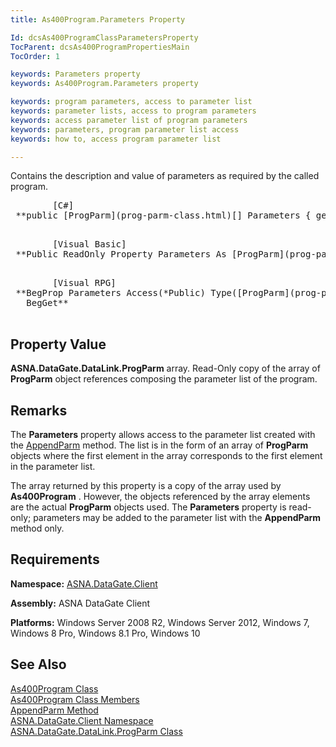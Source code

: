 ```yaml
---
title: As400Program.Parameters Property

Id: dcsAs400ProgramClassParametersProperty
TocParent: dcsAs400ProgramPropertiesMain
TocOrder: 1

keywords: Parameters property
keywords: As400Program.Parameters property

keywords: program parameters, access to parameter list
keywords: parameter lists, access to program parameters
keywords: access parameter list of program parameters
keywords: parameters, program parameter list access
keywords: how to, access program parameter list

---
```


Contains the description and value of parameters as required by the called program.
<pre class="prettyprint">
        <span class="lang">[C#]</span>
 **public [ProgParm](prog-parm-class.html)[] Parameters { get; }** 
      </pre>
<pre class="prettyprint">
        <span class="lang">[Visual Basic] </span>
 **Public ReadOnly Property Parameters As [ProgParm](prog-parm-class.html) ()** 
      </pre>
<pre class="prettyprint">
        <span class="lang">[Visual RPG]</span>
 **BegProp Parameters Access(*Public) Type([ProgParm](prog-parm-class.html)) Rank(1)
   BegGet** 
      </pre>

## Property Value

**ASNA.DataGate.DataLink.ProgParm** array. Read-Only copy of the array of **ProgParm** object references composing the parameter list of the program.
## Remarks

The **Parameters** property allows access to the parameter list created with the [AppendParm](as400program-class-append-parm-method.html) method. The list is in the form of an array of **ProgParm** objects where the first element in the array corresponds to the first element in the parameter list. 

The array returned by this property is a copy of the array used by **As400Program** . However, the objects referenced by the array elements are the actual **ProgParm** objects used. The **Parameters** property is read-only; parameters may be added to the parameter list with the <span> **AppendParm** </span> method only.
## Requirements

**Namespace:** [ASNA.DataGate.Client](datagate-client-namespace.html) 

**Assembly:** ASNA DataGate Client

**Platforms:** Windows Server 2008 R2, Windows Server 2012, Windows 7, Windows 8 Pro, Windows 8.1 Pro, Windows 10
## See Also


[As400Program Class](as400program-class.html)
      <br />
[As400Program Class Members](as400program-members.html)
      <br />
[AppendParm Method](as400program-class-append-parm-method.html)
      <br />
[ASNA.DataGate.Client Namespace](datagate-client-namespace.html)
      <br />
[ASNA.DataGate.DataLink.ProgParm Class](prog-parm-class.html)

